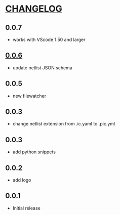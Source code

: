 # [CHANGELOG](http://keepachangelog.com/)

## 0.0.7

- works with VScode 1.50 and larger

## [0.0.6](https://github.com/gdsfactory/vscode-gdsfactory/pull/3)

- update netlist JSON schema

## 0.0.5

- new filewatcher

## 0.0.3

- change netlist extension from .ic.yaml to .pic.yml

## 0.0.3

- add python snippets

## 0.0.2

- add logo

## 0.0.1

- Initial release
